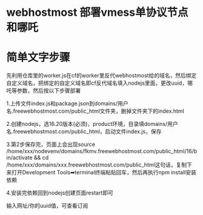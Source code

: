 # webhostmost 部署vmess单协议节点和哪吒

# 简单文字步骤

先利用仓库里的worker.js在cf的worker里反代webhostmost给的域名，然后绑定自定义域名，把绑定的自定义域名即cf反代域名填入nodejs里面，更改uuid，哪吒等参数，然后按以下步骤部署

1.上传文件index.js和package.json到domains/用户名.freewebhostmost.com/public_html文件夹，删掉文件夹下的index.html

2.创建nodejs，选16.20版本(必须)，product环境，目录填domains/用户名.freewebhostmost.com/public_html，启动文件index.js，保存

3.第2步保存完，页面上会出现source /home/xxx/nodevenv/domains/fkmv.freewebhostmost.com/public_html/16/bin/activate && cd /home/xxx/domains/xxx.freewebhostmost.com/public_html这句话，复制下来打开Development Tools➡terminal终端粘贴回车，然后再执行npm install安装依赖

4.安装完依赖回到nodejs创建页面restart即可

输入网址/你的uuid值，可查看订阅
